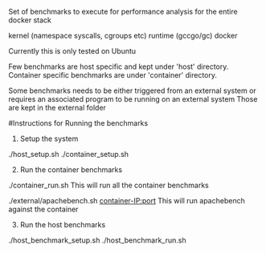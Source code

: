 Set of benchmarks to execute for performance analysis for the entire docker stack

kernel (namespace syscalls, cgroups etc)
runtime (gccgo/gc)
docker 

Currently this is only tested on Ubuntu


Few benchmarks are host specific and kept under 'host' directory.
Container specific benchmarks are under 'container' directory.


Some benchmarks needs to be either triggered from an external system or
requires an associated program to be running on an external system
Those are kept in the external folder

#Instructions for Running the benchmarks

1. Setup the system

./host_setup.sh
./container_setup.sh

2. Run the container benchmarks

./container_run.sh
This will run all the container benchmarks

./external/apachebench.sh <container-IP:port>
This will run apachebench against the container

3. Run the host benchmarks

./host_benchmark_setup.sh
./host_benchmark_run.sh

